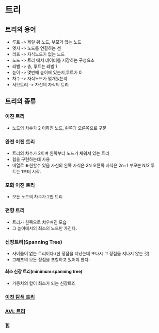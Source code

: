 # 트리

## 트리의 용어
- 루트 -> 제일 위 노드, 부모가 없는 노드
- 엣지 -> 노드를 연결하는 선
- 리프 -> 자식노드가 없는 노드
- 노드 -> 트리 에서 데이터를 저장하는 구성요소
- 레벨 -> 층, 루트는 레벨 1
- 높이 -> 몇번째 높이에 있는지,루트가 0
- 차수 -> 자식노드가 몇개있는지
- 서브트리 -> 자신의 자식의 트리

## 트리의 종류
### 이진 트리
- 노드의 차수가 2 이하인 노드, 왼쪽과 오른쪽으로 구분
### 완전 이진 트리
- 트리의 차수가 2이며 왼쪽부터 노드가 체워져 있는 트리
- 힙을 구현하는데 사용
- 배열로 표현할수 있음 자신의 왼쪽 자식은 2N 오른쪽 자식은 2n+1 부모는 N/2 루트는 1부터 시작.
### 포화 이진 트리
- 모든 노드의 차수가 2인 트리
### 편향 트리
- 트리가 한쪽으로 치우쳐진 모습
- 그 높이에서의 최소의 노드만 가진다.
### 신장트리(Spanning Tree)
- 사이클이 없는 트리이다.(한 정점을 지났는데 또다시 그 정점을 지나지 않는 것)
- 그래프의 모든 정점을 포함하고 있어야 한다.
#### 최소 신장 트리(minimum spanning tree)
- 가중치의 합이 최소가 되는 신장트리

### [이진 탐색 트리](./BinarySearchTree/BinarySearchTree.md)

### [AVL 트리](./AVLTree/AVLTree.md)

### [힙](./Heap/Heap.md)
